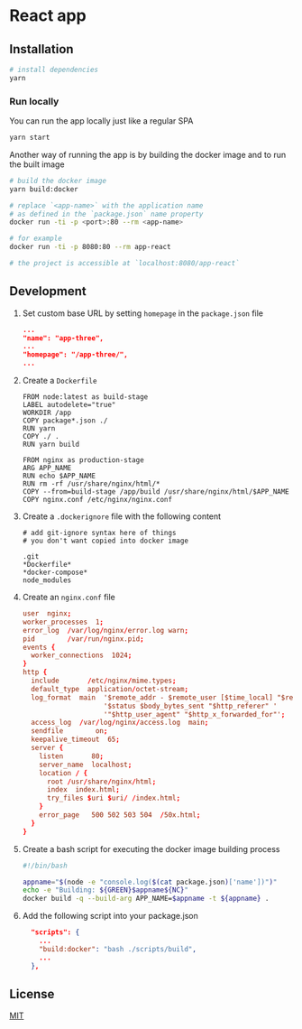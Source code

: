 # React app

## Installation

```bash
# install dependencies
yarn
```

### Run locally

You can run the app locally just like a regular SPA

```bash
yarn start
```

Another way of running the app is by building the docker image and to run the built image

```bash
# build the docker image
yarn build:docker

# replace `<app-name>` with the application name
# as defined in the `package.json` name property
docker run -ti -p <port>:80 --rm <app-name>

# for example
docker run -ti -p 8080:80 --rm app-react

# the project is accessible at `localhost:8080/app-react`
```

## Development

1. Set custom base URL by setting `homepage` in the `package.json` file

    ```json
    ...
    "name": "app-three",
    ...
    "homepage": "/app-three/",
    ...
    ```

1. Create a `Dockerfile`

    ```docker
    FROM node:latest as build-stage
    LABEL autodelete="true"
    WORKDIR /app
    COPY package*.json ./
    RUN yarn
    COPY ./ .
    RUN yarn build

    FROM nginx as production-stage
    ARG APP_NAME
    RUN echo $APP_NAME
    RUN rm -rf /usr/share/nginx/html/*
    COPY --from=build-stage /app/build /usr/share/nginx/html/$APP_NAME
    COPY nginx.conf /etc/nginx/nginx.conf
    ```

1. Create a `.dockerignore` file with the following content

    ```docker
    # add git-ignore syntax here of things
    # you don't want copied into docker image

    .git
    *Dockerfile*
    *docker-compose*
    node_modules
    ```

1. Create an `nginx.conf` file

    ```conf
    user  nginx;
    worker_processes  1;
    error_log  /var/log/nginx/error.log warn;
    pid        /var/run/nginx.pid;
    events {
      worker_connections  1024;
    }
    http {
      include       /etc/nginx/mime.types;
      default_type  application/octet-stream;
      log_format  main  '$remote_addr - $remote_user [$time_local] "$request" '
                        '$status $body_bytes_sent "$http_referer" '
                        '"$http_user_agent" "$http_x_forwarded_for"';
      access_log  /var/log/nginx/access.log  main;
      sendfile        on;
      keepalive_timeout  65;
      server {
        listen       80;
        server_name  localhost;
        location / {
          root /usr/share/nginx/html;
          index  index.html;
          try_files $uri $uri/ /index.html;
        }
        error_page   500 502 503 504  /50x.html;
      }
    }
    ```

1. Create a bash script for executing the docker image building process

    ```bash
    #!/bin/bash

    appname="$(node -e "console.log($(cat package.json)['name'])")"
    echo -e "Building: ${GREEN}$appname${NC}"
    docker build -q --build-arg APP_NAME=$appname -t ${appname} .
    ```

1. Add the following script into your package.json

    ```json
      "scripts": {
        ...
        "build:docker": "bash ./scripts/build",
        ...
      },
    ```

## License

[MIT](https://choosealicense.com/licenses/mit/)
